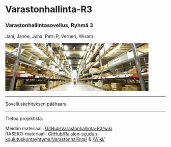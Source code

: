 # Varastonhallinta-R3
### Varastonhallintasovellus, Ryhmä 3
Jani, Janne, Juha, Petri P, Verneri, Wisam

<img src="https://github.com/janlevea-git/Varastonhallinta-R3/blob/main/Documents/warehouses.jpg" 
alt="Varasto" width="450px" height="150px">

***
Sovelluskehityksen päähaara
***

Tietoa projektista:

Meidän materiaali:
[GitHub/Varastonhallinta-R3/wiki](https://github.com/janlevea-git/Varastonhallinta-R3/wiki)
<br/>
RASEKO-materiaali:
[GitHub/Raision-seudun-koulutuskuntayhtyma/Varastonhallinta/](https://github.com/Raision-seudun-koulutuskuntayhtyma/Varastohallinta/) & [/Wiki/](https://github.com/Raision-seudun-koulutuskuntayhtyma/Varastohallinta/wiki)

